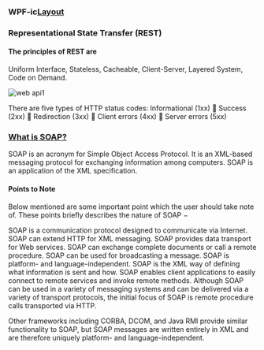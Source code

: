 ###
###
### WPF-ic[Layout](https://app.pluralsight.com/player?author=thomas-huber&name=xaml-layout-in-depth-m1&mode=live&clip=5&course=xaml-layout-in-depth)

### Representational State Transfer (REST)

#### The principles of REST are
Uniform Interface,
Stateless,
Cacheable,
Client-Server,
Layered System, 
Code on Demand.

![web api1](https://cloud.githubusercontent.com/assets/25159667/25305301/c97a2fc0-2789-11e7-839d-32a2b5ef0b3a.JPG)


There are five types of HTTP status codes:
Informational (1xx)
 Success (2xx)
 Redirection (3xx)
 Client errors (4xx)
 Server errors (5xx)


#### 

### [What is SOAP?](https://www.tutorialspoint.com/soap/what_is_soap.htm)

SOAP is an acronym for Simple Object Access Protocol. It is an XML-based messaging protocol for exchanging information among computers. SOAP is an application of the XML specification.

#### Points to Note
Below mentioned are some important point which the user should take note of. These points briefly describes the nature of SOAP −

SOAP is a communication protocol designed to communicate via Internet.
SOAP can extend HTTP for XML messaging.
SOAP provides data transport for Web services.
SOAP can exchange complete documents or call a remote procedure.
SOAP can be used for broadcasting a message.
SOAP is platform- and language-independent.
SOAP is the XML way of defining what information is sent and how.
SOAP enables client applications to easily connect to remote services and invoke remote methods.
Although SOAP can be used in a variety of messaging systems and can be delivered via a variety of transport protocols, the initial focus of SOAP is remote procedure calls transported via HTTP.

Other frameworks including CORBA, DCOM, and Java RMI provide similar functionality to SOAP, but SOAP messages are written entirely in XML and are therefore uniquely platform- and language-independent.



